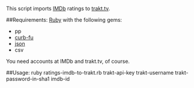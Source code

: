 This script imports [IMDb](http://www.imdb.com) ratings to [trakt.tv](http://trakt.tv).

##Requirements:
[Ruby](http://www.ruby-doc.org) with the following gems:
* pp
* [curb-fu](http://rubygems.org/gems/curb-fu)
* [json](http://rubygems.org/gems/json)
* csv

You need accounts at IMDb and trakt.tv, of course.

##Usage:
	ruby ratings-imdb-to-trakt.rb trakt-api-key trakt-username trakt-password-in-sha1 imdb-id

